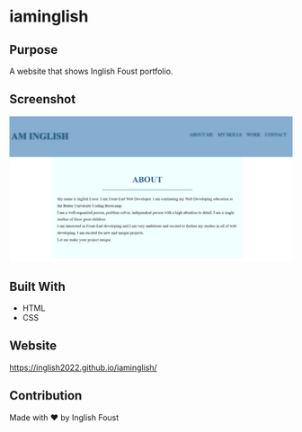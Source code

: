 # iaminglish

## Purpose
A website that shows Inglish Foust portfolio.

##  Screenshot
![AltText](./images/Screenshot.png)


## Built With
* HTML
* CSS

## Website
https://inglish2022.github.io/iaminglish/

## Contribution
Made with ❤️ by Inglish Foust
